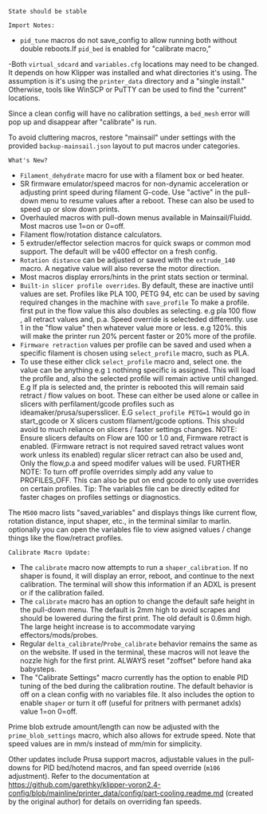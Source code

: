 `State should be stable `



`Import Notes:`
- `pid_tune` macros do not save_config to allow running both without double reboots.If `pid_bed` is enabled for "calibrate macro," 

-Both `virtual_sdcard` and `variables.cfg` locations may need to be changed. It depends on how Klipper was installed and what directories it's using. The assumption is it's using the `printer_data` directory and a "single install." Otherwise, tools like WinSCP or PuTTY can be used to find the "current" locations.

Since a clean config will have no calibration settings, a `bed_mesh` error will pop up and disappear after "calibrate" is run. 

To avoid cluttering macros, restore "mainsail" under settings with the provided `backup-mainsail.json` layout to put macros under categories.

`What's New?`
- `Filament_dehydrate` macro for use with a filament box or bed heater.
- SR firmware emulator/speed macros for non-dynamic acceleration or adjusting print speed during filament G-code. Use "active" in the pull-down menu to resume values after a reboot. These can also be used to speed up or slow down prints.
- Overhauled macros with pull-down menus available in Mainsail/Fluidd. Most macros use 1=on or 0=off.
- Filament flow/rotation distance calculators.
- 5 extruder/effector selection macros for quick swaps or common mod support. The default will be v400 effector on a fresh config.
- `Rotation distance` can be adjusted or saved with the `extrude_140` macro. A negative value will also reverse the motor direction.
- Most macros display errors/hints in the print stats section or terminal.
- `Built-in slicer profile overrides`. By default, these are inactive until values are set. Profiles like PLA 100, PETG 94, etc can be used by saving required changes in the machine with `save_profile`
To make a profile. first put in the flow value this also doubles as selecting. e.g pla 100 flow , all retract values and, p.a.  Speed override is selecteded differently. use 1 in the "flow value" then whatever value more or less. e.g 120%. this will make the printer run 20% percent faster or 20% more of the profile. 
- `Firmware retraction` values per profile can be saved and used when a specific filament is chosen using `select_profile` macro, such as PLA.
- To use these either click `select_profile` macro and, select one. the value can be anything e.g `1` nothinng specific is assigned. This will load the profile and, also the selected profile will remain active until changed. 
E.g If pla is selected and, the printer is rebooted this will remain said retract / flow values on boot. These can either be used alone or callee in slicers with perfilament/gcode profiles such as ideamaker/prusa/supersslicer.
E.G  `select_profile PETG=1` would go in start_gcode or X slicers custom filament/gcode options. This should avoid to much reliance on slicers / faster settings changes. NOTE: Ensure slicers defaults on Flow are 100 or 1.0 and, Firmware retract is enabled. (Firmware retract is not required saved retract values wont work unless its enabled)
regular slicer retract can also be used and, Only the flow,p.a and speed modifer values will be used. FURTHER NOTE: 
To turn off profile overrides simply add any value to PROFILES_OFF.  This can also be put on end gcode to only use overrides on certain profiles. 
Tip: The variables file can be directly edited for faster chages on profiles settings or diagnostics. 

The `M500` macro lists "saved_variables" and displays things like current flow, rotation distance, input shaper, etc., in the terminal similar to marlin.
optionally you can open the variables file to view asigned values / change things like the flow/retract profiles.  

`Calibrate Macro Update:`
- The `calibrate` macro now attempts to run a `shaper_calibration`. If no shaper is found, it will display an error, reboot, and continue to the next calibration. The terminal will show this information if an ADXL is present or if the calibration failed.
- The `calibrate` macro has an option to change the default safe height in the pull-down menu. The default is 2mm high to avoid scrapes and should be lowered during the first print. The old default is 0.6mm high. The large height increase is to accommodate varying effectors/mods/probes.
- Regular `delta_calibrate`/`Probe_calibrate` behavior remains the same as on the website. If used in the terminal, these macros will not leave the nozzle high for the first print. ALWAYS reset "zoffset" before hand aka babysteps. 
- The "Calibrate Settings" macro currently has the option to enable PID tuning of the bed during the calibration routine. The default behavior is off on a clean config with no variables file.
It also includes the option to enable `shaper` or turn it off (useful for pritners with permanet adxls) value 1=on 0=off. 

Prime blob extrude amount/length can now be adjusted with the `prime_blob_settings` macro, which also allows for extrude speed. Note that speed values are in mm/s instead of mm/min for simplicity.

Other updates include Prusa support macros, adjustable values in the pull-downs for PID bed/hotend macros, and fan speed override (`m106` adjustment). Refer to the documentation at https://github.com/garethky/klipper-voron2.4-config/blob/mainline/printer_data/config/part-cooling.readme.md (created by the original author) for details on overriding fan speeds.


